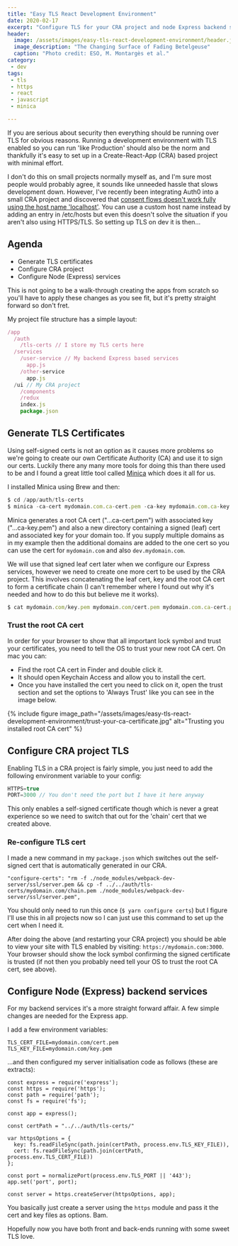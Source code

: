 ```yaml
---
title: "Easy TLS React Development Environment"
date: 2020-02-17
excerpt: "Configure TLS for your CRA project and node Express backend services in no time at all."
header:
  image: /assets/images/easy-tls-react-development-environment/header.jpg
  image_description: "The Changing Surface of Fading Betelgeuse"
  caption: "Photo credit: ESO, M. Montargès et al."
category:
 - dev
tags:
 - tls
 - https
 - react
 - javascript
 - minica

---
```




If you are serious about security then everything should be running over TLS for obvious reasons. Running a development environment with TLS enabled so you can run 'like Production' should also be the norm and thankfully it's easy to set up in a Create-React-App (CRA) based project with minimal effort.

I don't do this on small projects normally myself as, and I'm sure most people would probably agree, it sounds like unneeded hassle that slows development down. However, I've recently been integrating Auth0 into a small CRA project and discovered that [consent flows doesn't work fully using the host name 'localhost'][1]. You can use a custom host name instead by adding an entry in /etc/hosts but even this doesn't solve the situation if you aren't also using HTTPS/TLS. So setting up TLS on dev it is then...


## Agenda

* Generate TLS certificates
* Configure CRA project
* Configure Node (Express) services

This is not going to be a walk-through creating the apps from scratch so you'll have to apply these changes as you see fit, but it's pretty straight forward so don't fret. 

My project file structure has a simple layout:
```js
/app
  /auth
    /tls-certs // I store my TLS certs here
  /services
    /user-service // My backend Express based services
      app.js
    /other-service
      app.js
  /ui // My CRA project
    /components
    /redux
    index.js
    package.json
```

## Generate TLS Certificates

Using self-signed certs is not an option as it causes more problems so we're going to create our own Certificate Authority (CA) and use it to sign our certs.
Luckily there any many more tools for doing this than there used to be and I found a great little tool called [Minica][2] which does it all for us. 

I installed Minica using Brew and then:
```js
$ cd /app/auth/tls-certs
$ minica -ca-cert mydomain.com.ca-cert.pem -ca-key mydomain.com.ca-key.pem -domains mydomain.com,dev.mydomain.com
```

Minica generates a root CA cert ("...ca-cert.pem") with associated key ("...ca-key.pem") and also a new directory containing a signed (leaf) cert and associated key for your domain too. If you supply multiple domains as in my example then the additional domains are added to the one cert so you can use the cert for `mydomain.com` and also `dev.mydomain.com`.

We will use that signed leaf cert later when we configure our Express services, however we need to create one more cert to be used by the CRA project. This involves concatenating the leaf cert, key and the root CA cert to form a certificate chain (I can't remember where I found out why it's needed and how to do this but believe me it works).
```js
$ cat mydomain.com/key.pem mydomain.com/cert.pem mydomain.com.ca-cert.pem > mydomain.com/chain.pem
```

### Trust the root CA cert
In order for your browser to show that all important lock symbol and trust your certificates, you need to tell the OS to trust your new root CA cert. On mac you can:
* Find the root CA cert in Finder and double click it.
* It should open Keychain Access and allow you to install the cert. 
* Once you have installed the cert you need to click on it, open the trust section and set the options to 'Always Trust' like you can see in the image below.

{% include figure image_path="/assets/images/easy-tls-react-development-environment/trust-your-ca-certificate.jpg" alt="Trusting you installed root CA cert" %}

## Configure CRA project TLS
Enabling TLS in a CRA project is fairly simple, you just need to add the following environment variable to your config:
```js
HTTPS=true
PORT=3000 // You don't need the port but I have it here anyway
```
This only enables a self-signed certificate though which is never a great experience so we need to switch that out for the 'chain' cert that we created above.

### Re-configure TLS cert
I made a new command in my `package.json` which switches out the self-signed cert that is automatically generated in our CRA.
```
"configure-certs": "rm -f ./node_modules/webpack-dev-server/ssl/server.pem && cp -f ../../auth/tls-certs/mydomain.com/chain.pem ./node_modules/webpack-dev-server/ssl/server.pem",
```
You should only need to run this once (`$ yarn configure certs`) but I figure I'll use this in all projects now so I can just use this command to set up the cert when I need it.

After doing the above (and restarting your CRA project) you should be able to view your site with TLS enabled by visiting: `https://mydomain.com:3000`. Your browser should show the lock symbol confirming the signed certificate is trusted (if not then you probably need tell your OS to trust the root CA cert, see above). 

## Configure Node (Express) backend services
For my backend services it's a more straight forward affair. A few simple changes are needed for the Express app.

I add a few environment variables:
```
TLS_CERT_FILE=mydomain.com/cert.pem
TLS_KEY_FILE=mydomain.com/key.pem
```
...and then configured my server initialisation code as follows (these are extracts):

```
const express = require('express');
const https = require('https');
const path = require('path');
const fs = require('fs');

const app = express();

const certPath = "../../auth/tls-certs/"

var httpsOptions = {
  key: fs.readFileSync(path.join(certPath, process.env.TLS_KEY_FILE)),
  cert: fs.readFileSync(path.join(certPath, process.env.TLS_CERT_FILE))
};

const port = normalizePort(process.env.TLS_PORT || '443');
app.set('port', port);

const server = https.createServer(httpsOptions, app);
```

You basically just create a server using the `https` module and pass it the cert and key files as options. Bam.

Hopefully now you have both front and back-ends running with some sweet TLS love.


[1]: https://community.auth0.com/t/how-do-i-skip-the-consent-page-for-my-api-authorization-flow/6035/2
[2]: https://github.com/jsha/minica

